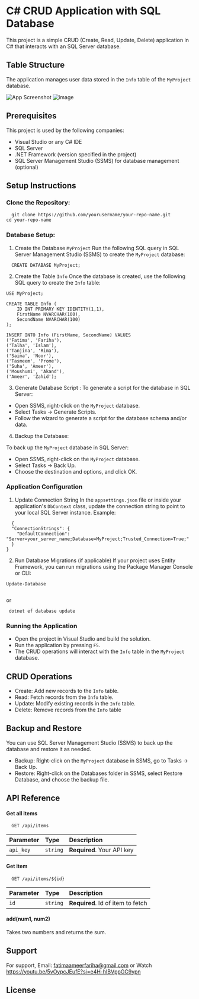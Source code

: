 # C# CRUD Application with SQL Database

This project is a simple CRUD (Create, Read, Update, Delete) application in C# that interacts with an SQL Server database.


## Table Structure

The application manages user data stored in the `Info` table of the `MyProject` database.


![App Screenshot](https://via.placeholder.com/468x300?text=App+Screenshot+Here)
![image](https://github.com/user-attachments/assets/2959af28-35db-4025-ad05-9ff1bcdaec39)



## Prerequisites

This project is used by the following companies:

- Visual Studio or any C# IDE
- SQL Server
- .NET Framework (version specified in the project)
- SQL Server Management Studio (SSMS) for database management (optional)


## Setup Instructions

### Clone the Repository:
```http
  git clone https://github.com/yourusername/your-repo-name.git
cd your-repo-name

```

### Database Setup:
1. Create the Database `MyProject`
Run the following SQL query in SQL Server Management Studio (SSMS) to create the `MyProject` database:

```http
  CREATE DATABASE MyProject;

```

2. Create the Table `Info`
Once the database is created, use the following SQL query to create the `Info` table:

```http
USE MyProject;

CREATE TABLE Info (
    ID INT PRIMARY KEY IDENTITY(1,1),
    FirstName NVARCHAR(100),
    SecondName NVARCHAR(100)
);

INSERT INTO Info (FirstName, SecondName) VALUES 
('Fatima', 'Fariha'),
('Talha', 'Islam'),
('Tanjina', 'Rima'),
('Saima', 'Noor'),
('Tasmeem', 'Prome'),
('Suha', 'Ameer'),
('Moushumi', 'Akand'),
('Ameer', 'Zahid');

```


3. Generate Database Script :
To generate a script for the database in SQL Server:

- Open SSMS, right-click on the `MyProject` database. 
- Select Tasks -> Generate Scripts.
- Follow the wizard to generate a script for the database schema and/or data.

4. Backup the Database:

To back up the `MyProject` database in SQL Server:

- Open SSMS, right-click on the `MyProject` database.
- Select Tasks -> Back Up.
- Choose the destination and options, and click OK.

### Application Configuration

1. Update Connection String
In the `appsettings.json` file or inside your application's `DbContext` class, update the connection string to point to your local SQL Server instance. Example:
```http
  {
  "ConnectionStrings": {
    "DefaultConnection": "Server=your_server_name;Database=MyProject;Trusted_Connection=True;"
  }
}

```


2. Run Database Migrations (if applicable)
If your project uses Entity Framework, you can run migrations using the Package Manager Console or CLI:
```http
Update-Database


```
or

```http
 dotnet ef database update

```

### Running the Application
- Open the project in Visual Studio and build the solution.
- Run the application by pressing `F5`.
- The CRUD operations will interact with the `Info` table in the `MyProject` database.

## CRUD Operations
- Create: Add new records to the `Info` table.
- Read: Fetch records from the `Info` table.
- Update: Modify existing records in the `Info` table.
- Delete: Remove records from the `Info` table

## Backup and Restore
You can use SQL Server Management Studio (SSMS) to back up the database and restore it as needed.

- Backup: Right-click on the `MyProject` database in SSMS, go to Tasks -> Back Up.
- Restore: Right-click on the Databases folder in SSMS, select Restore Database, and choose the backup file.
## API Reference

#### Get all items

```http
  GET /api/items
```

| Parameter | Type     | Description                |
| :-------- | :------- | :------------------------- |
| `api_key` | `string` | **Required**. Your API key |

#### Get item

```http
  GET /api/items/${id}
```

| Parameter | Type     | Description                       |
| :-------- | :------- | :-------------------------------- |
| `id`      | `string` | **Required**. Id of item to fetch |

#### add(num1, num2)

Takes two numbers and returns the sum.


## Support

For support, Email: fatimaameerfariha@gmail.com or Watch https://youtu.be/5vOypcJEufE?si=e4H-hIBVppGC9ypn


## License

